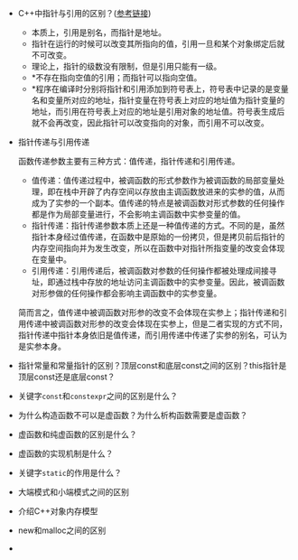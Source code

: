 + C++中指针与引用的区别？([参考链接](https://www.cnblogs.com/gxcdream/p/4805612.html))

  + 本质上，引用是别名，而指针是地址。
  + 指针在运行的时候可以改变其所指向的值，引用一旦和某个对象绑定后就不可改变。
  + 理论上，指针的级数没有限制，但是引用只能有一级。
  + *不存在指向空值的引用；而指针可以指向空值。
  + *程序在编译时分别将指针和引用添加到符号表上，符号表中记录的是变量名和变量所对应的地址，指针变量在符号表上对应的地址值为指针变量的地址，而引用在符号表上对应的地址是引用对象的地址值。符号表生成后就不会再改变，因此指针可以改变指向的对象，而引用不可以改变。

+ 指针传递与引用传递

  函数传递参数主要有三种方式：值传递，指针传递和引用传递。

  + 值传递：值传递过程中，被调函数的形式参数作为被调函数的局部变量处理，即在栈中开辟了内存空间以存放由主调函数放进来的实参的值，从而成为了实参的一个副本。值传递的特点是被调函数对形式参数的任何操作都是作为局部变量进行，不会影响主调函数中实参变量的值。
  + 指针传递：指针传递参数本质上还是一种值传递的方式。不同的是，虽然指针本身经过值传递，在函数中是原始的一份拷贝，但是拷贝前后指针的内存空间指向并为发生改变，所以在函数中对指针所指变量的改变会体现在变量中。
  + 引用传递：引用传递后，被调函数对参数的任何操作都被处理成间接寻址，即通过栈中存放的地址访问主调函数中的实参变量。因此，被调函数对形参做的任何操作都会影响主调函数中的实参变量。

  简而言之，值传递中被调函数对形参的改变不会体现在实参上；指针传递和引用传递中被调函数对形参的改变会体现在实参上，但是二者实现的方式不同，指针传递中指针本身依旧是值传递，而引用传递中传递了实参的别名，可认为是实参本身。

+ 指针常量和常量指针的区别？顶层const和底层const之间的区别？this指针是顶层const还是底层const？
+ 关键字```const```和```constexpr```之间的区别是什么？
+ 为什么构造函数不可以是虚函数？为什么析构函数需要是虚函数？
+ 虚函数和纯虚函数的区别是什么？

+ 虚函数的实现机制是什么？
+ 关键字```static```的作用是什么？
+ 大端模式和小端模式之间的区别
+ 介绍C++对象内存模型
+ new和malloc之间的区别
+ 
